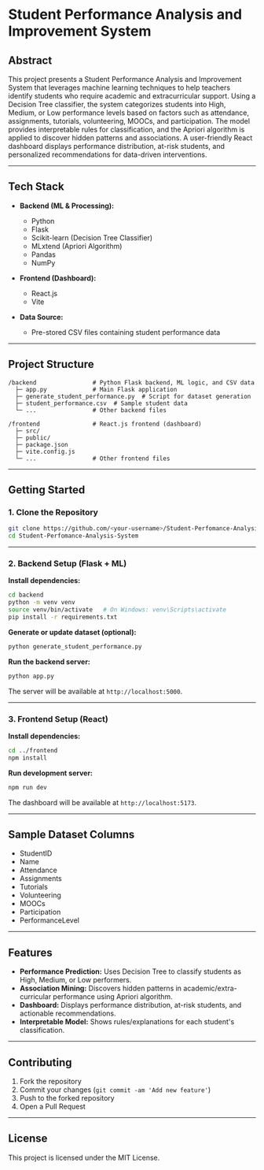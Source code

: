 # Student Performance Analysis and Improvement System

## Abstract
This project presents a Student Performance Analysis and Improvement System that leverages machine learning techniques to help teachers identify students who require academic and extracurricular support. Using a Decision Tree classifier, the system categorizes students into High, Medium, or Low performance levels based on factors such as attendance, assignments, tutorials, volunteering, MOOCs, and participation. The model provides interpretable rules for classification, and the Apriori algorithm is applied to discover hidden patterns and associations. A user-friendly React dashboard displays performance distribution, at-risk students, and personalized recommendations for data-driven interventions.

---

## Tech Stack

- **Backend (ML & Processing):**
  - Python
  - Flask
  - Scikit-learn (Decision Tree Classifier)
  - MLxtend (Apriori Algorithm)
  - Pandas
  - NumPy

- **Frontend (Dashboard):**
  - React.js
  - Vite

- **Data Source:**
  - Pre-stored CSV files containing student performance data

---

## Project Structure

```
/backend                # Python Flask backend, ML logic, and CSV data
  ├─ app.py             # Main Flask application
  ├─ generate_student_performance.py  # Script for dataset generation
  ├─ student_performance.csv  # Sample student data
  └─ ...                # Other backend files

/frontend               # React.js frontend (dashboard)
  ├─ src/
  ├─ public/
  ├─ package.json
  ├─ vite.config.js
  └─ ...                # Other frontend files
```

---

## Getting Started

### 1. Clone the Repository

```bash
git clone https://github.com/<your-username>/Student-Perfomance-Analysis-System.git
cd Student-Perfomance-Analysis-System
```

---

### 2. Backend Setup (Flask + ML)

**Install dependencies:**
```bash
cd backend
python -m venv venv
source venv/bin/activate   # On Windows: venv\Scripts\activate
pip install -r requirements.txt
```

**Generate or update dataset (optional):**
```bash
python generate_student_performance.py
```

**Run the backend server:**
```bash
python app.py
```
The server will be available at `http://localhost:5000`.

---

### 3. Frontend Setup (React)

**Install dependencies:**
```bash
cd ../frontend
npm install
```

**Run development server:**
```bash
npm run dev
```
The dashboard will be available at `http://localhost:5173`.

---

## Sample Dataset Columns

- StudentID
- Name
- Attendance
- Assignments
- Tutorials
- Volunteering
- MOOCs
- Participation
- PerformanceLevel

---

## Features

- **Performance Prediction:** Uses Decision Tree to classify students as High, Medium, or Low performers.
- **Association Mining:** Discovers hidden patterns in academic/extra-curricular performance using Apriori algorithm.
- **Dashboard:** Displays performance distribution, at-risk students, and actionable recommendations.
- **Interpretable Model:** Shows rules/explanations for each student's classification.

---

## Contributing

1. Fork the repository
2. Commit your changes (`git commit -am 'Add new feature'`)
3. Push to the forked repository 
4. Open a Pull Request

---

## License

This project is licensed under the MIT License.
